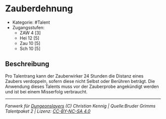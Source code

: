 <!---
Dies ist ein Fanwerk für DUNGEONSLAYERS (C) von Christian Kennig

Quellen:      [Bruder Grimms Talentpaket 2](https://www.f-space.de/ds4/downloads.html)
              [Talentbeschreibungen](https://www.f-space.de/ds4/tools-talentcards.html)
License:      [CC-BY-NC-SA 4.0](https://creativecommons.org/licenses/by-nc-sa/4.0/deed.de)
Richtlinien:  [Fanwerkrichtlinien](https://www.dungeonslayers.net/fanwerk-richtlinien/)
Autor:        Zauberlehrling
-->

  
# Zauberdehnung  
- Kategorie: #Talent  
- Zugangsstufen:  
  - ZAW 4 [3]  
  - Hei 12 [5]  
  - Zau 10 [5]  
  - Sch 10 [5]  

## Beschreibung  
Pro Talentrang kann der Zauberwirker 24 Stunden die Distanz eines Zaubers verdoppeln, sofern diese nicht Selbst oder Berühren beträgt. Die Anwendung dieses Talents muss vor der Zauberprobe angekündigt werden und ist bei einem Misserfolg verbraucht.


___  
*Fanwerk für [Dungeonslayers](https://www.dungeonslayers.net/) (C) Christian Kennig | Quelle:Bruder Grimms Talentpaket 2 | Lizenz: [CC-BY-NC-SA 4.0](https://creativecommons.org/licenses/by-nc-sa/4.0/deed.de)*  